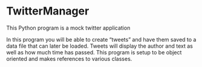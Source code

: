 # TwitterManager
This Python program is a mock twitter application

In this program you will be able to create “tweets” and have them saved to a data file that can later be loaded. Tweets will display the author and text as well as how much time has passed. This program is setup to be object oriented and makes references to various classes.
